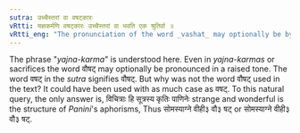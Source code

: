 ```yaml
---
sutra: उच्चैस्तरां वा वषट्कारः
vRtti: यज्ञकर्मणि वषट्कारः उच्चैस्तरां वा भवति एक श्रुतिर्वा ॥
vRtti_eng: "The pronunciation of the word _vashat_ may optionally be by raising the voice (acutely accented), or it may be pronounced with monotony."
---
```

The phrase "_yajna_-_karma_" is understood here. Even in _yajna_-_karmas_ or sacrifices the word वौषट् may optionally be pronounced in a raised tone. The word वषट् in the _sutra_ signifies वौषट्. But why was not the word वौषट् used in the text? It could have been used with as much case as वषट्. To this natural query, the only answer is, विचित्राः हि सूत्रस्य कृतिः पाणिनेः strange and wonderful is the structure of _Panini_'s aphorisms, Thus सोमस्याग्ने वीही३ वौ३ षट् or सोमस्याग्ने वीही३ वौ३ षट्.
